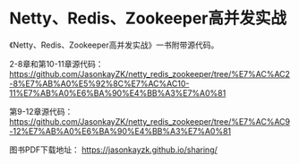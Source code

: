 # Netty、Redis、Zookeeper高并发实战

《Netty、Redis、Zookeeper高并发实战》一书附带源代码。

2-8章和第10-11章源代码：
  https://github.com/JasonkayZK/netty_redis_zookeeper/tree/%E7%AC%AC2-8%E7%AB%A0%E5%92%8C%E7%AC%AC10-11%E7%AB%A0%E6%BA%90%E4%BB%A3%E7%A0%81

第9-12章源代码：
  https://github.com/JasonkayZK/netty_redis_zookeeper/tree/%E7%AC%AC9-12%E7%AB%A0%E6%BA%90%E4%BB%A3%E7%A0%81

图书PDF下载地址：
  https://jasonkayzk.github.io/sharing/
